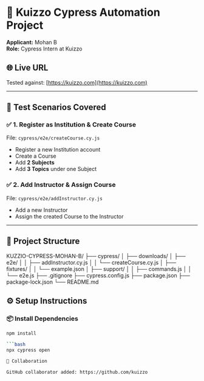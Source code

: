 # 🚀 Kuizzo Cypress Automation Project

**Applicant:** Mohan B  
**Role:** Cypress Intern at Kuizzo

## 🌐 Live URL
Tested against: [https://kuizzo.com](https://kuizzo.com)

---

## 🧪 Test Scenarios Covered

### ✅ 1. Register as Institution & Create Course
File: `cypress/e2e/createCourse.cy.js`
- Register a new Institution account
- Create a Course
- Add **2 Subjects**
- Add **3 Topics** under one Subject

### ✅ 2. Add Instructor & Assign Course
File: `cypress/e2e/addInstructor.cy.js`
- Add a new Instructor
- Assign the created Course to the Instructor

---

## 📂 Project Structure

KUZZIO-CYPRESS-MOHAN-B/
├── cypress/
│ ├── downloads/
│ ├── e2e/
│ │ ├── addInstructor.cy.js
│ │ └── createCourse.cy.js
│ ├── fixtures/
│ │ └── example.json
│ ├── support/
│ │ ├── commands.js
│ │ └── e2e.js
├── .gitignore
├── cypress.config.js
├── package.json
├── package-lock.json
└── README.md



## ⚙️ Setup Instructions

### 📦 Install Dependencies

```bash
npm install

```bash
npx cypress open

🤝 Collaboration

GitHub collaborator added: https://github.com/kuizzo
